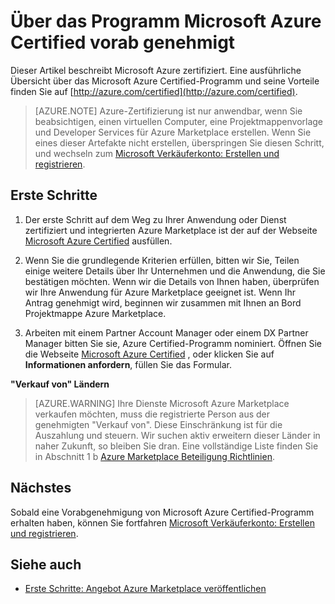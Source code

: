 <properties
   pageTitle="Über das Programm Microsoft Azure Certified vorab genehmigt | Microsoft Azure"
   description="Erfahren Sie mehr über Microsoft Azure Certified Partner-Programm und wie Sie Ihre virtuellen Computer Projektmappenvorlage, Developer Service oder Datendienst Azure Marketplace verkaufen"
   services="marketplace-publishing"
   documentationCenter="na"
   authors="HannibalSII"
   manager="hascipio"
   editor=""
   tags=""/>

<tags
   ms.service="marketplace"
   ms.devlang="na"
   ms.topic="article"
   ms.tgt_pltfrm="na"
   ms.workload="na"
   ms.date="07/21/2016"
   ms.author="anishk;hascipio"/>

# <a name="get-pre-approved-via-the-microsoft-azure-certified-program"></a>Über das Programm Microsoft Azure Certified vorab genehmigt

Dieser Artikel beschreibt Microsoft Azure zertifiziert. Eine ausführliche Übersicht über das Microsoft Azure Certified-Programm und seine Vorteile finden Sie auf [http://azure.com/certified](http://azure.com/certified).

> [AZURE.NOTE] Azure-Zertifizierung ist nur anwendbar, wenn Sie beabsichtigen, einen virtuellen Computer, eine Projektmappenvorlage und Developer Services für Azure Marketplace erstellen. Wenn Sie eines dieser Artefakte nicht erstellen, überspringen Sie diesen Schritt, und wechseln zum [Microsoft Verkäuferkonto: Erstellen und registrieren](marketplace-publishing-accounts-creation-registration.md).

## <a name="getting-started"></a>Erste Schritte
1. Der erste Schritt auf dem Weg zu Ihrer Anwendung oder Dienst zertifiziert und integrierten Azure Marketplace ist der auf der Webseite [Microsoft Azure Certified](https://azure.microsoft.com/marketplace/partner-program/) ausfüllen.

2. Wenn Sie die grundlegende Kriterien erfüllen, bitten wir Sie, Teilen einige weitere Details über Ihr Unternehmen und die Anwendung, die Sie bestätigen möchten. Wenn wir die Details von Ihnen haben, überprüfen wir Ihre Anwendung für Azure Marketplace geeignet ist. Wenn Ihr Antrag genehmigt wird, beginnen wir zusammen mit Ihnen an Bord Projektmappe Azure Marketplace.

3. Arbeiten mit einem Partner Account Manager oder einem DX Partner Manager bitten Sie sie, Azure Certified-Programm nominiert. Öffnen Sie die Webseite [Microsoft Azure Certified](http://azure.com/certified) , oder klicken Sie auf **Informationen anfordern**, füllen Sie das Formular.

**"Verkauf von" Ländern**

> [AZURE.WARNING] Ihre Dienste Microsoft Azure Marketplace verkaufen möchten, muss die registrierte Person aus der genehmigten "Verkauf von". Diese Einschränkung ist für die Auszahlung und steuern. Wir suchen aktiv erweitern dieser Länder in naher Zukunft, so bleiben Sie dran. Eine vollständige Liste finden Sie in Abschnitt 1 b [Azure Marketplace Beteiligung Richtlinien](http://go.microsoft.com/fwlink/?LinkID=526833).

## <a name="next-step"></a>Nächstes
Sobald eine Vorabgenehmigung von Microsoft Azure Certified-Programm erhalten haben, können Sie fortfahren [Microsoft Verkäuferkonto: Erstellen und registrieren](marketplace-publishing-accounts-creation-registration.md).

## <a name="see-also"></a>Siehe auch
- [Erste Schritte: Angebot Azure Marketplace veröffentlichen](marketplace-publishing-getting-started.md)

